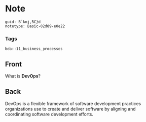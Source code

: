 # Note
```
guid: B`kmj,5C}d
notetype: Basic-02d89-e0e22
```

### Tags
```
bda::11_business_processes
```

## Front
What is <b>DevOps</b>?

## Back
DevOps is a flexible framework of software development practices organizations use to create and deliver software by aligning and coordinating software development efforts.
